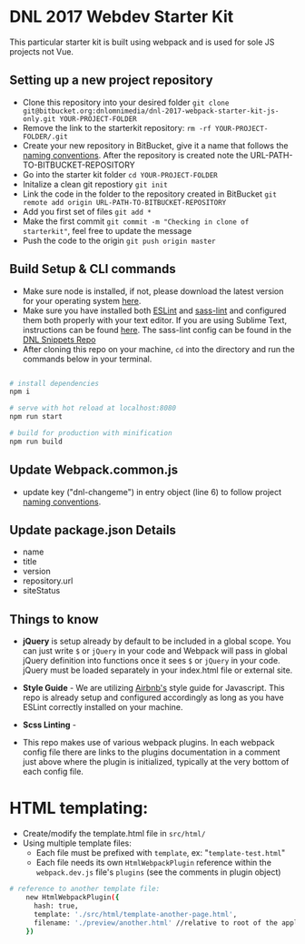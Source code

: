 # DNL 2017 Webdev Starter Kit

This particular starter kit is built using webpack and is used for sole JS projects not Vue.

## Setting up a new project repository

- Clone this repository into your desired folder  `git clone git@bitbucket.org:dnlomnimedia/dnl-2017-webpack-starter-kit-js-only.git YOUR-PROJECT-FOLDER`
- Remove the link to the starterkit repository: `rm -rf YOUR-PROJECT-FOLDER/.git`
- Create your new repository in BitBucket, give it a name that follows the [naming conventions](http://intranet.dnlomnimedia.com/articles/repository-standards-best-practices). After the repository is created note the URL-PATH-TO-BITBUCKET-REPOSITORY
- Go into the starter kit folder `cd YOUR-PROJECT-FOLDER`
- Initalize a clean git repostiory `git init`
- Link the code in the folder to the repository created in BitBucket `git remote add origin URL-PATH-TO-BITBUCKET-REPOSITORY`
- Add you first set of files `git add *`
- Make the first commit `git commit -m "Checking in clone of starterkit"`, feel free to update the message
- Push the code to the origin `git push origin master`


## Build Setup & CLI commands

- Make sure node is installed, if not, please download the latest version for your operating system [here](https://nodejs.org/en/).
- Make sure you have installed both [ESLint](https://eslint.org/) and [sass-lint](https://www.npmjs.com/package/sass-lint) and configured them both properly with your text editor. If you are using Sublime Text, instructions can be found [here](http://intranet.dnlomnimedia.com/articles/sublime-text-packages). The sass-lint config can be found in the [DNL Snippets Repo](https://bitbucket.org/dnlomnimedia/dnl-snippets)
- After cloning this repo on your machine, ```cd``` into the directory and run the commands below in your terminal.

``` bash

# install dependencies
npm i

# serve with hot reload at localhost:8080
npm run start

# build for production with minification
npm run build

```

## Update Webpack.common.js
* update key ("dnl-changeme") in entry object (line 6) to follow project [naming conventions](http://intranet.dnlomnimedia.com/articles/file-naming-conventions).

## Update package.json Details

* name
* title
* version
* repository.url
* siteStatus

## Things to know
  - __jQuery__ is setup already by default to be included in a global scope. You can just write `$` or `jQuery` in your code and Webpack will pass in global jQuery definition into functions once it sees `$` or `jQuery` in your code. jQuery must be loaded separately in your index.html file or external site.

  - __Style Guide__ - We are utilizing [Airbnb's](https://github.com/airbnb/javascript) style guide for Javascript. This repo is already setup and configured accordingly as long as you have ESLint correctly installed on your machine.

  - __Scss Linting__ -

  - This repo makes use of various webpack plugins. In each webpack config file there are links to the plugins documentation in a comment just above where the plugin is initialized, typically at the very bottom of each config file.


# HTML templating:
* Create/modify the template.html file in `src/html/`
* Using multiple template files:
  * Each file must be prefixed with `template`, ex: "`template-test.html`"
  * Each file needs its own `HtmlWebpackPlugin` reference within the `webpack.dev.js` file's `plugins` (see the comments in plugin object) 
``` bash
# reference to another template file:
    new HtmlWebpackPlugin({
      hash: true,
      template: './src/html/template-another-page.html',
      filename: './preview/another.html' //relative to root of the application
    })
```
